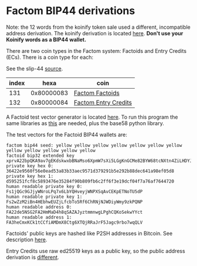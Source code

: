 Factom BIP44 derivations
==========

Note: the 12 words from the koinify token sale used a different, incompatible address derivation. The koinify derivation is located [here](https://github.com/FactomProject/FactomDocs/tree/master/wallet_info/token_sale).  **Don't use your Koinify words as a BIP44 wallet.**


There are two coin types in the Factom system: Factoids and Entry Credits (ECs). There is a coin type for each:

See the slip-44 [source](https://github.com/satoshilabs/slips/blob/master/slip-0044.md).

index | hexa       | coin
------|------------|-----------------------------------
  131 | 0x80000083 | [Factom Factoids](https://github.com/FactomProject)
  132 | 0x80000084 | [Factom Entry Credits](https://github.com/FactomProject)


A Factoid test vector generator is located [here](https://github.com/FactomProject/FactomDocs/tree/master/wallet_info/bip44_test.py).
To run this program the same libraries as [this](https://github.com/FactomProject/FactomDocs/tree/master/wallet_info/token_sale/README.md) are needed, plus the base58 python library.

The test vectors for the Factoid BIP44 wallets are:
```
factom bip44 seed: yellow yellow yellow yellow yellow yellow yellow yellow yellow yellow yellow yellow
factoid bip32 extended key xprvA22bpQKA9av7gEKdskwxbBNaMso6XpmW7sXi5LGgKnGCMe82BYW68tcNXtn4ZiLHDYJ2HpRvknV7zdDSgBXtPo4dRwG8XCcU55akAcarx3G
private key hex 0: 36422e9560f56e0ead53a83b33aec9571d379291b5e292b88dec641a98ef05d8
private key hex 1: d595251fcf8c5893476e35284f90b809fb6c2ff6f3e19dcf04f7a76af7644720
human readable private key 0: Fs1jQGc9GJjyWNroLPq7x6LbYQHveyjWNPXSqAvCEKpETNoTU5dP
human readable private key 1: Fs2wZzM2iBn4HEbhwEUZjLfcbTo5Rf6ChRNjNJWDiyWmy9zkPQNP
human readable address 0: FA22de5NSG2FA2HmMaD4h8qSAZAJyztmmnwgLPghCQKoSekwYYct
human readable address 1: FA3heCmxKCk1tCCfiAMDmX8Ctg6XTQjRRaJrF5Jagc9rbo7wqQLV
```


Factoids' public keys are hashed like P2SH addresses in Bitcoin.  See description [here](https://github.com/FactomProject/FactomDocs/blob/master/factomDataStructureDetails.md#factoid-transaction).

Entry Credits use raw ed25519 keys as a public key, so the public address derivation is [different](https://github.com/FactomProject/FactomDocs/blob/master/factomDataStructureDetails.md#entry-credit-address).



